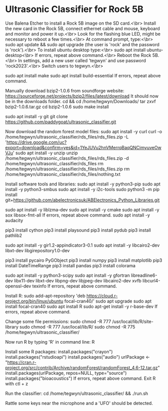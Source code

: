 # Ultrasonic Classifier for Rock 5B

Use Balena Etcher to install a Rock 5B image on the SD card.<\br>
Install the new card in the Rock 5B, connect ethernet cable and mouse, keyboard and monitor and power it up.<\br>
Look for the flashing blue LED, might be necessary to reboot a few times.<\br>
At command prompt, type:<\br>
sudo apt update && sudo apt upgrade (the user is 'rock' and the password is 'rock').<\br>
To install ubuntu desktop type:<\br>
sudo apt install ubuntu-desktop<\br>
If errors, repeat above command.<\br>
Reboot the Rock 5B.<\br>
In settings, add a new user called 'tegwyn' and use password 'rock2023'.<\br>
Switch users to tegwyn.<\br>

sudo apt install make
sudo apt install build-essential
If errors, repeat above command.

Manually download bzip2-1.0.6 from soundforge website:
https://sourceforge.net/projects/bzip2/files/latest/download
It should now be in the downloads folder.
cd && cd /home/tegwyn/Downloads/
tar zxvf bzip2-1.0.6.tar.gz 
cd bzip2-1.0.6
sudo make install

sudo apt install -y git
git clone https://github.com/paddygoat/ultrasonic_classifier.git

Now download the random forest model files:
sudo apt install -y curl
curl -o /home/tegwyn/ultrasonic_classifier/rds_files/rds_files.zip -L 'https://drive.google.com/uc?export=download&confirm=yes&id=1YeJUVu2hnVMerrqBaqQNCimyuveOwVJu'
sudo apt install -y unzip
unzip /home/tegwyn/ultrasonic_classifier/rds_files/rds_files.zip -d /home/tegwyn/ultrasonic_classifier/rds_files
rm /home/tegwyn/ultrasonic_classifier/rds_files/rds_files.zip
rm /home/tegwyn/ultrasonic_classifier/rds_files/nothing.txt

Install software tools and libraries:
sudo apt install -y python3-pip
sudo apt install -y python3-smbus
sudo apt install -y i2c-tools
sudo python3 -m pip install git+https://github.com/abelectronicsuk/ABElectronics_Python_Libraries.git

sudo apt install -y liblzma-dev
sudo apt install -y cmake
sudo apt install -y sox libsox-fmt-all
If errors, repeat above command.
sudo apt install -y audacity

pip3 install cython
pip3 install playsound
pip3 install pydub
pip3 install pathlib2

sudo apt install -y gir1.2-appindicator3-0.1
sudo apt install -y libcairo2-dev libxt-dev libgirepository1.0-dev

pip3 install pycairo PyGObject
pip3 install numpy
pip3 install matplotlib
pip3 install DateTimeRange
pip3 install pandas
pip3 install colorama

sudo apt install -y python3-scipy
sudo apt install -y gfortran libreadline6-dev libx11-dev libxt-dev libpng-dev libjpeg-dev libcairo2-dev xvfb libcurl4-openssl-dev texinfo
If errors, repeat above command.

Install R:
sudo add-apt-repository 'deb https://cloud.r-project.org/bin/linux/ubuntu focal-cran40/'
sudo apt upgrade
sudo apt install focal-cran40
sudo apt install R
sudo apt-get install -y r-base-dev
If errors, repeat above command.

Change some file permissions:
sudo chmod -R 777 /usr/local/lib/R/site-library
sudo chmod -R 777 /usr/local/lib/R/
sudo chmod -R 775 /home/tegwyn/ultrasonic_classifier/

Now run R by typing 'R' in command line:
R

Install some R packages:
install.packages("crayon")
install.packages("rstudioapi")
install.packages("audio")
urlPackage <- "https://cran.r-project.org/src/contrib/Archive/randomForest/randomForest_4.6-12.tar.gz"
install.packages(urlPackage, repos=NULL, type="source") 
install.packages("bioacoustics")
If errors, repeat above command.
Exit R with ctl + z

Run the classifier:
cd /home/tegwyn/ultrasonic_classifier/ && ./run.sh

Rattle some keys near the microphone and a 'UFO' should be detected.









